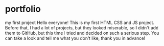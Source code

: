 # portfolio
my first project
Hello everyone! This is my first HTML CSS and JS project. Before that, I had a lot of projects, but they looked miserable, so I didn't add them to GitHub, but this time I tried and decided on such a serious step. You can take a look and tell me what you don't like, thank you in advance!
